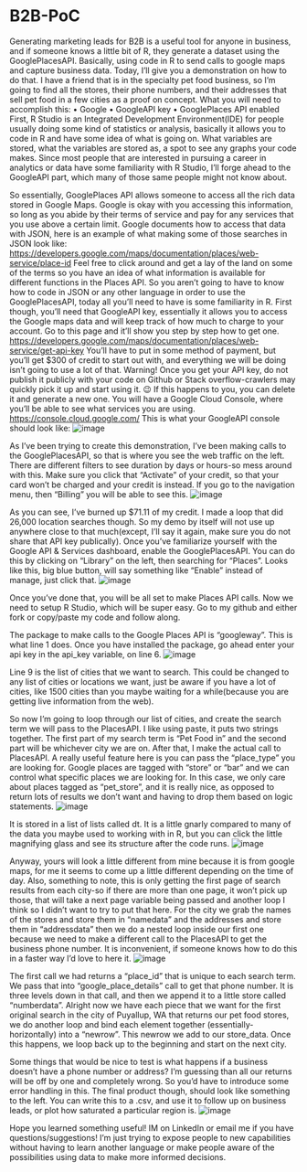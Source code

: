 # B2B-PoC


Generating marketing leads for B2B is a useful tool for anyone in business, and if someone knows a little bit of R, they generate a dataset using the GooglePlacesAPI. Basically, using code in R to send calls to google maps and capture business data. Today, I’ll give you a demonstration on how to do that. I have a friend that is in the specialty pet food business, so I’m going to find all the stores, their phone numbers, and their addresses that sell pet food in a few cities as a proof on concept.
What you will need to accomplish this:
•	Google
•	GoogleAPI key
•	GooglePlaces API enabled
First, R Studio is an Integrated Development Environment(IDE) for people usually doing some kind of statistics or analysis, basically it allows you to code in R and have some idea of what is going on. What variables are stored, what the variables are stored as, a spot to see any graphs your code makes. Since most people that are interested in pursuing a career in analytics or data have some familiarity with R Studio, I’ll forge ahead to the GoogleAPI part, which many of those same people might not know about.

So essentially, GooglePlaces API allows someone to access all the rich data stored in Google Maps. Google is okay with you accessing this information, so long as you abide by their terms of service and pay for any services that you use above a certain limit. Google documents how to access that data with JSON, here is an example of what making some of those searches in JSON look like:
https://developers.google.com/maps/documentation/places/web-service/place-id
Feel free to click around and get a lay of the land on some of the terms so you have an idea of what information is available for different functions in the Places API.
So you aren’t going to have to know how to code in JSON or any other language in order to use the GooglePlacesAPI, today all you’ll need to have is some familiarity in R. First though, you’ll need that GoogleAPI key, essentially it allows you to access the Google maps data and will keep track of how much to charge to your account. Go to this page and it’ll show you step by step how to get one.
https://developers.google.com/maps/documentation/places/web-service/get-api-key
You’ll have to put in some method of payment, but you’ll get $300 of credit to start out with, and everything we will be doing isn’t going to use a lot of that.
Warning! Once you get your API key, do not publish it publicly with your code on Github or Stack overflow-crawlers may quickly pick it up and start using it. 😉 If this happens to you, you can delete it and generate a new one.
You will have a Google Cloud Console, where you’ll be able to see what services you are using.
https://console.cloud.google.com/
This is what your GoogleAPI console should look like:
 ![image](https://user-images.githubusercontent.com/61053453/111223457-69b72480-859a-11eb-8b08-d67e2c42cbb1.png)

As I’ve been trying to create this demonstration, I’ve been making calls to the GooglePlacesAPI, so that is where you see the web traffic on the left. There are different filters to see duration by days or hours-so mess around with this. Make sure you click that “Activate” of your credit, so that your card won’t be charged and your credit is instead. If you go to the navigation menu, then “Billing” you will be able to see this.
 ![image](https://user-images.githubusercontent.com/61053453/111223502-79cf0400-859a-11eb-8468-a0a6a2d98c8b.png)

As you can see, I’ve burned up $71.11 of my credit. I made a loop that did 26,000 location searches though. So my demo by itself will not use up anywhere close to that much(except, I’ll say it again, make sure you do not share that API key publically).
Once you’ve familiarize yourself with the Google API & Services dashboard, enable the GooglePlacesAPI. You can do this by clicking on “Library” on the left, then searching for “Places”. Looks like this, big blue button, will say something like “Enable” instead of manage, just click that.
 ![image](https://user-images.githubusercontent.com/61053453/111223510-7d628b00-859a-11eb-857e-498b815cd40a.png)

Once you’ve done that, you will be all set to make Places API calls. Now we need to setup R Studio, which will be super easy.
Go to my github and either fork or copy/paste my code and follow along.

The package to make calls to the Google Places API is “googleway”. This is what line 1 does. Once you have installed the package, go ahead enter your api key in the api_key variable, on line 6.
 ![image](https://user-images.githubusercontent.com/61053453/111223533-83586c00-859a-11eb-8692-8737fc71a387.png)

Line 9 is the list of cities that we want to search. This could be changed to any list of cities or locations we want, just be aware if you have a lot of cities, like 1500 cities than you maybe waiting for a while(because you are getting live information from the web).  

So now I’m going to loop through our list of cities, and create the search term we will pass to the PlacesAPI. I like using paste, it puts two strings together. The first part of my search term is “Pet Food in” and the second part will be whichever city we are on. 
After that, I make the actual call to PlacesAPI. A really useful feature here is you can pass the “place_type” you are looking for. Google places are tagged with “store” or “bar” and we can control what specific places we are looking for. In this case, we only care about places tagged as “pet_store”, and it is really nice, as opposed to return lots of results we don’t want and having to drop them based on logic statements.
 ![image](https://user-images.githubusercontent.com/61053453/111223548-881d2000-859a-11eb-8d6c-3a35ad60f492.png)

It is stored in a list of lists called dt. It is a little gnarly compared to many of the data you maybe used to working with in R, but you can click the little magnifying glass and see its structure after the code runs.
 ![image](https://user-images.githubusercontent.com/61053453/111223567-8c493d80-859a-11eb-971d-6b735b552c91.png)

Anyway, yours will look a little different from mine because it is from google maps, for me it seems to come up a little different depending on the time of day. Also, something to note, this is only getting the first page of search results from each city-so if there are more than one page, it won’t pick up those, that will take a next page variable being passed and another loop I think so I didn’t want to try to put that here.
For the city we grab the names of the stores and store them in “namedata” and the addresses and store them in “addressdata” then we do a nested loop inside our first one because we need to make a different call to the PlacesAPI to get the business phone number. It is inconvenient, if someone knows how to do this in a faster way I’d love to here it. 
 ![image](https://user-images.githubusercontent.com/61053453/111223575-8fdcc480-859a-11eb-9fa8-bd161a96587a.png)

The first call we had returns a “place_id” that is unique to each search term. We pass that into “google_place_details” call to get that phone number. It is three levels down in that call, and then we append it to a little store called “numberdata”.
Alright now we have each piece that we want for the first original search in the city of Puyallup, WA that returns our pet food stores, we do another loop and bind each element together (essentially-horizontally) into a “newrow”. This newrow we add to our store_data. Once this happens, we loop back up to the beginning and start on the next city. 

Some things that would be nice to test is what happens if a business doesn’t have a phone number or address? I’m guessing than all our returns will be off by one and completely wrong. So you’d have to introduce some error handling in this. 
The final product though, should look like something to the left. You can write this to a .csv, and use it to follow up on business leads, or plot how saturated a particular region is. 
![image](https://user-images.githubusercontent.com/61053453/111223589-9408e200-859a-11eb-94ba-e52bee8592e1.png)

Hope you learned something useful! IM on LinkedIn or email me if you have questions/suggestions! I’m just trying to expose people to new capabilities without having to learn another language or make people aware of the possibilities using data to make more informed decisions.


